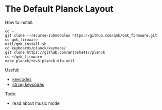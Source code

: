 # The Default Planck Layout

How to install:
```console
cd ~
git clone --recurse-submodules https://github.com/qmk/qmk_firmware.git
cd qmk_firmware
util/qmk_install.sh
cd keyboards/planck/keymaps/
git clone https://github.com/antosha417/planck
cd ~/qmk_firmware
make planck/rev6:planck:dfu-util
```
Useful:
* [keycodes](https://docs.qmk.fm/#/keycodes)
* [string keycodes](https://github.com/qmk/qmk_firmware/blob/master/quantum/send_string_keycodes.h)

Todo:
* read about music mode
